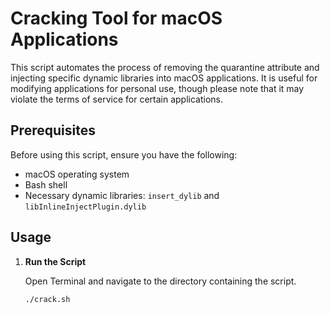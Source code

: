 # Cracking Tool for macOS Applications

This script automates the process of removing the quarantine attribute and injecting specific dynamic libraries into macOS applications. It is useful for modifying applications for personal use, though please note that it may violate the terms of service for certain applications.

## Prerequisites

Before using this script, ensure you have the following:

- macOS operating system
- Bash shell
- Necessary dynamic libraries: `insert_dylib` and `libInlineInjectPlugin.dylib`

## Usage

1. **Run the Script**

   Open Terminal and navigate to the directory containing the script.

   ```bash
   ./crack.sh
